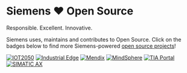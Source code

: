 # Siemens ❤ Open Source

Responsible. Excellent. Innovative.

Siemens uses, maintains and contributes to Open Source.
Click on the badges below to find more Siemens-powered [open source projects](https://opensource.siemens.com)!

[![IOT2050](https://img.shields.io/badge/github-iot2050-green?logo=github)](https://github.com/SIMATICmeetsLinux)
[![Industrial Edge](https://img.shields.io/badge/github-industrial%20edge-e39537?logo=github)](https://github.com/industrial-edge)
[![Mendix](https://img.shields.io/badge/github-mendix-0595db?logo=github)](https://github.com/mendix)
[![MindSphere](https://img.shields.io/badge/github-mindsphere-003751?logo=github)](https://github.com/mindsphere)
[![TIA Portal](https://img.shields.io/badge/github-tia%20portal-02D8A0?logo=github)](https://github.com/tia-portal-applications)
[![SIMATIC AX](https://img.shields.io/badge/github-simatic%20ax-00a9bd?logo=github)](https://github.com/simatic-ax)
